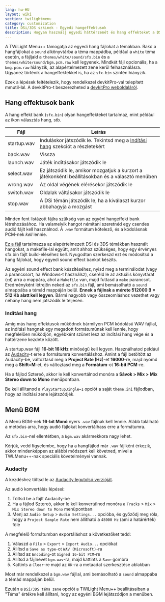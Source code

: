 ```yaml
---
lang: hu-HU
layout: wiki
section: twilightmenu
category: customization
title: DSi/3DS szkinek - Egyedi hangeffektusok
description: Hogyan használj egyedi háttérzenét és hang effekteket a DSi és 3DS szkinekben a TWiLight Menu++-ban
---
```


A TWiLight Menu++ támogatja az egyedi hang fájlokat a témákban. Rakd a hangfájlokat a `sound` alkönyvtárba a téma mappádba, például a `white` téma esetén, a fájljaid a `themes/white/sound/sfx.bin` és a `themes/white/sound/bgm.pcm.raw` kell legyenek. Mindkét fájl opcionális, ha a `bmg.pcm.raw` hiányzik, az alapértelmezett zene kerül felhasználásra. Ugyanez történik a hangeffektekkel is, ha az `sfx.bin` szintén hiányzik.

Ezek a lépések feltételezik, hogy rendelkezel devkitPro-val telepített mmutil-lal. A devkitPro-t beszerezheted a [devkitPro weboldaláról](https://devkitpro.org/wiki/Getting_Started).

## Hang effektusok bank
A hang effekt bank (`sfx.bin`) olyan hangeffekteket tartalmaz, mint például az ikon választás hang, stb.

| Fájl        | Leírás                                                                                          |
| ----------- | ----------------------------------------------------------------------------------------------- |
| startup.wav | Induláskor játszódik le. Tekintsd meg a [Indítási hang](#startup-sound) szekciót a részletekért |
| back.wav    | Vissza                                                                                          |
| launch.wav  | Játék indításakor játszódik le                                                                  |
| select.wav  | Ez játszódik le, amikor mozgatjuk a kurzort a játékonkénti beállításokban és a választó menüben |
| wrong.wav   | Az oldal végének elérésekor játszódik le                                                        |
| switch.wav  | Oldalak váltásakor játszódik le                                                                 |
| stop.wav    | A DSi témán játszódik le, ha a kiválaszt kurzor abbahagyja a mozgást                            |

Minden fent listázott fájlra szükség van az egyéni hangeffekt bank létrehozásához. Ha valamelyik hangot némítani szeretnéd egy csendes audió fájlt kell használnod. A `.wav` formátum kötelező, és a kódolásnak PCM-nek *kell* lennie.

[Ez a fájl](/assets/files/sfx-example.zip) tartalmazza az alapértelmezett DSi és 3DS témákban használt hangokat, a makefile-lal együtt, amit ahhoz szükséges, hogy egy érvényes sfx.bin fájlt build-eléséhez kell. Nyugodtan szerkeszd ezt és módosítsd a hang fájlokat, hogy egyedi sound effect bankot készíts.

Az egyéni sound effect bank készítéséhez, nyisd meg a terminálodat (vagy a parancssort, ha Windows-t használsz), cseréld le az aktuális könyvtárat (`cd`) arra a mappára, ahol a `Makefile` van, majd futtasd a `make` parancsot. Eredményként létrejön neked az `sfx.bin` fájl, ami bemásolható a `sound` almappába a témád mappáján belül. **Ennek a fájlnak a mérete 512000 B = 512 Kb alatt kell legyen**. Bármi nagyobb vagy összeomláshoz vezethet vagy néhány hang nem játszódik le teljesen.

### Indítási hang
Amíg más hang effektusok működnek bármilyen PCM kódolású WAV fájllal, az indítási hangnak egy megadott formátumúnak kell lennie, hogy megfelelően működjön, egyébként szünet lesz az indítási hang vége és a háttérzene kezdete között.

A startup.wav fájl **16-bit 16 kHz** minőségű kell legyen. Használhatod például az [Audacity](https://github.com/audacity/audacity/releases/latest)-t erre a formátumra konvertáláshoz. Amint a fájl betöltött az Audacity-be, változtasd meg a **Project Rate (Hz)**-et **16000**-re, majd nyomd meg a **Shift+M**-et, és változtasd meg a **Formátum**-ot **16-bit PCM**-re.

Ha a fájlod Sztereó, akkor le kell konvertálnod monóra a **Sávok > Mix > Mix Stereo down to Mono** menüpontban.

Be kell állítanod a `PlayStartupJingle=1` opciót a saját `theme.ini` fájlodban, hogy az indítási zene lejátszódjék.


## Menü BGM
A Menü BGM-nek **16-bit Monó** nyers `.wav` fájlnak kell lennie. Alább található a metódus arra, hogy audió fájlokat konvertálhass erre a formátumra.

Az `sfx.bin`-nel ellentétben, a `bgm.wav` akármekkora nagy lehet.

Kérjük, vedd figyelembe, hogy ha a hangfájlod már `.wav` fájlként érkezik, akkor mindenképpen az alábbi módszert kell követned, mivel a TWLMenu++-nak speciális követelményei vannak.

### Audacity
A kezdéshez töltsd le az [Audacity legutolsó verzióját](https://github.com/audacity/audacity/releases/latest).

Az audió konvertálás lépései:
1. Töltsd be a fájlt Audacity-be
1. Ha a fájlod Sztereó, akkor le kell konvertálnod monóra a `Tracks` > `Mix` > `Mix Stereo down to Mono` menüpontban
1. Menj az `Audio Setup` > `Audio Settings...` opcióba, és győződj meg róla, hogy a `Project Sample Rate` nem állítható a `48000 Hz` (ami a határérték) fölé

A megfelelő formátumban exportáláshoz a következőket tedd:
1. Válaszd a `File` > `Export` > `Export Audio...` opciókat
1. Állítsd a `Save as type`-ot `WAV (Microsoft)`-ra
1. Állítsd az `Encoding`-ot `Signed 16-bit PCM`-re
1. Állítsd a fájlnevet `bgm.wav`-ra, majd kattints a `Save` gombra
1. Kattints a `Clear`-re majd az `OK`-ra a metaadat szerkesztése ablakban

Most már rendelkezel a `bgm.wav` fájllal, ami bemásolható a `sound` almappába a témád mappáján belül.

Ezután a `DSi/3DS téma zene` opciót a TWiLight Menu++ beállításaiban a "Téma" értékre kell állítani, hogy az egyéni BGM lejátszódjon a menüben.
